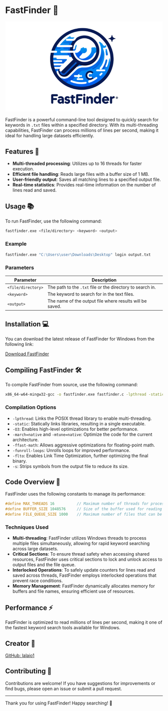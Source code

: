 # FastFinder 🚀

![image](./2a71d3ba_preview_rev_1.png)

FastFinder is a powerful command-line tool designed to quickly search for keywords in `.txt` files within a specified directory. With its multi-threading capabilities, FastFinder can process millions of lines per second, making it ideal for handling large datasets efficiently. 

## Features 🌟
- **Multi-threaded processing**: Utilizes up to 16 threads for faster execution.
- **Efficient file handling**: Reads large files with a buffer size of 1 MB.
- **User-friendly output**: Saves all matching lines to a specified output file.
- **Real-time statistics**: Provides real-time information on the number of lines read and saved.

## Usage 📚
To run FastFinder, use the following command:

```bash
fastfinder.exe <file/directory> <keyword> <output>
```

### Example
```bash
fastfinder.exe "C:\Users\user\Downloads\Desktop" login output.txt
```

### Parameters
| Parameter         | Description                                       |
|-------------------|---------------------------------------------------|
| `<file/directory>`| The path to the `.txt` file or the directory to search in. |
| `<keyword>`       | The keyword to search for in the text files.     |
| `<output>`        | The name of the output file where results will be saved. |

## Installation 💻
You can download the latest release of FastFinder for Windows from the following link:

[Download FastFinder](https://github.com/lalaio1/fastfinder/releases/tag/1.0)

## Compiling FastFinder 🛠️
To compile FastFinder from source, use the following command:

```bash
x86_64-w64-mingw32-gcc -o fastfinder.exe fastfinder.c -lpthread -static -O3 -march=native -mtune=native -ffast-math -funroll-loops -flto -s
```

### Compilation Options
- `-lpthread`: Links the POSIX thread library to enable multi-threading.
- `-static`: Statically links libraries, resulting in a single executable.
- `-O3`: Enables high-level optimizations for better performance.
- `-march=native` and `-mtune=native`: Optimize the code for the current architecture.
- `-ffast-math`: Allows aggressive optimizations for floating-point math.
- `-funroll-loops`: Unrolls loops for improved performance.
- `-flto`: Enables Link Time Optimization, further optimizing the final binary.
- `-s`: Strips symbols from the output file to reduce its size.

## Code Overview 📖
FastFinder uses the following constants to manage its performance:

```c
#define MAX_THREADS 16          // Maximum number of threads for processing files.
#define BUFFER_SIZE 1048576     // Size of the buffer used for reading files (1 MB).
#define FILE_QUEUE_SIZE 1000    // Maximum number of files that can be queued for processing.
```

### Techniques Used
- **Multi-threading**: FastFinder utilizes Windows threads to process multiple files simultaneously, allowing for rapid keyword searching across large datasets.
- **Critical Sections**: To ensure thread safety when accessing shared resources, FastFinder uses critical sections to lock and unlock access to output files and the file queue.
- **Interlocked Operations**: To safely update counters for lines read and saved across threads, FastFinder employs interlocked operations that prevent race conditions.
- **Memory Management**: FastFinder dynamically allocates memory for buffers and file names, ensuring efficient use of resources.

## Performance ⚡
FastFinder is optimized to read millions of lines per second, making it one of the fastest keyword search tools available for Windows.

## Creator 👤
[GitHub: lalaio1](https://github.com/lalaio1)

## Contributing 🤝
Contributions are welcome! If you have suggestions for improvements or find bugs, please open an issue or submit a pull request.

---

Thank you for using FastFinder! Happy searching! 🎉
```
